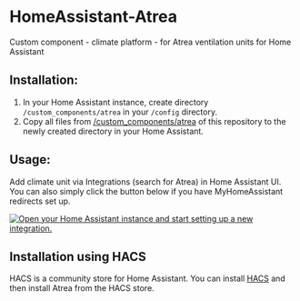 # HomeAssistant-Atrea

Custom component - climate platform - for Atrea ventilation units for Home Assistant

## Installation:

1. In your Home Assistant instance, create directory `/custom_components/atrea` in your `/config` directory.
2. Copy all files from [/custom_components/atrea](https://github.com/JurajNyiri/HomeAssistant-Atrea/tree/master/custom_components/atrea) of this repository to the newly created directory in your Home Assistant.

## Usage:

Add climate unit via Integrations (search for Atrea) in Home Assistant UI. You can also simply click the button below if you have MyHomeAssistant redirects set up.

[![Open your Home Assistant instance and start setting up a new integration.](https://my.home-assistant.io/badges/config_flow_start.svg)](https://my.home-assistant.io/redirect/config_flow_start/?domain=atrea)

## Installation using HACS

HACS is a community store for Home Assistant. You can install [HACS](https://github.com/custom-components/hacs) and then install Atrea from the HACS store.
